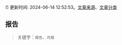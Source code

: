:alarm_clock: 更新时间: 2024-06-14 12:52:53。[文章来源](/README.md)、[文章分类](/TAGS.md)

## 报告


> 关键字：`报告`、`月报`



